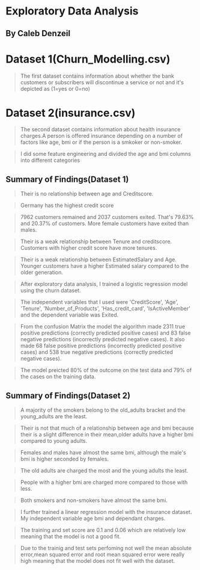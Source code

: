 # Exploratory Data Analysis
## By Caleb Denzeil

# Dataset 1(Churn_Modelling.csv)
> The first dataset contains information about whether the bank customers or subscribers will discontinue a service or not
 and it's depicted as (1=yes or 0=no)
 
 # Dataset 2(insurance.csv)
 >The second dataset contains information about health insurance charges.A person is offered insurance depending on a number of factors like age, bmi or if the person is a smkoker or non-smoker.
 
 >I did some feature engineering and divided the age and bmi columns into different categories
 
 ## Summary of Findings(Dataset 1)
 
>Their is no relationship between age and Creditscore.

>Germany has the highest credit score

>7962 customers remained and 2037 customers exited. That's 79.63% and 20.37% of customers.
>More female customers have exited than males.

>Their is a weak relationship between Tenure and creditscore. Customers with higher credit score have more tenures.

>Their is a weak relationship between EstimatedSalary and Age. Younger customers have a higher Estimated salary compared to the older generation.
 
>After exploratory data analysis, I trained a logistic regression model using the churn dataset.

>The independent variables that I used were 'CreditScore', 'Age', 'Tenure', 'Number_of_Products', 'Has_credit_card', 'IsActiveMember' and the dependent variable was Exited.

>From the confusion Matrix the model the algorithm made 2311 true positive predictions (correctly predicted positive cases) and 83 false negative predictions (incorrectly predicted negative cases). It also made 68 false positive predictions (incorrectly predicted positive cases) and 538 true negative predictions (correctly predicted negative cases).

>The model preicted 80% of the outcome on the test data and 79% of the cases on the training data.
## Summary of Findings(Dataset 2)


>A majority of the smokers belong to the old_adults bracket and the young_adults are the least.

>Their is not that much of a relationship between age and bmi because their is a slight difference in their mean,older adults have a higher bmi compared to young adults.

>Females and males have almost the same bmi, although the male's bmi is higher seconded by females.

>The old adults are charged the most and the young adults the least.

>People with a higher bmi are charged more compared to those with less.

>Both smokers and non-smokers have almost the same bmi.

>I further trained a linear regression model with the insurance dataset. My independent variable age bmi and dependant charges.

>The training and set score are 0.1 and 0.06 which are relatively low meaning that the model is not a good fit.

>Due to the trainig and test sets perfoming not well the mean absolute error,mean squared error and root mean squared error were really high meaning that the model does not fit well with the dataset.